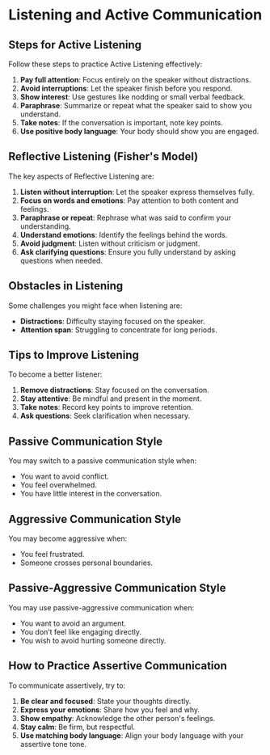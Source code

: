 # Listening and Active Communication

## Steps for Active Listening

Follow these steps to practice Active Listening effectively:

1. **Pay full attention**: Focus entirely on the speaker without distractions.
2. **Avoid interruptions**: Let the speaker finish before you respond.
3. **Show interest**: Use gestures like nodding or small verbal feedback.
4. **Paraphrase**: Summarize or repeat what the speaker said to show you understand.
5. **Take notes**: If the conversation is important, note key points.
6. **Use positive body language**: Your body should show you are engaged.

## Reflective Listening (Fisher's Model)

The key aspects of Reflective Listening are:

1. **Listen without interruption**: Let the speaker express themselves fully.
2. **Focus on words and emotions**: Pay attention to both content and feelings.
3. **Paraphrase or repeat**: Rephrase what was said to confirm your understanding.
4. **Understand emotions**: Identify the feelings behind the words.
5. **Avoid judgment**: Listen without criticism or judgment.
6. **Ask clarifying questions**: Ensure you fully understand by asking questions when needed.

## Obstacles in Listening

Some challenges you might face when listening are:

- **Distractions**: Difficulty staying focused on the speaker.
- **Attention span**: Struggling to concentrate for long periods.

## Tips to Improve Listening

To become a better listener:

1. **Remove distractions**: Stay focused on the conversation.
2. **Stay attentive**: Be mindful and present in the moment.
3. **Take notes**: Record key points to improve retention.
4. **Ask questions**: Seek clarification when necessary.

## Passive Communication Style

You may switch to a passive communication style when:

- You want to avoid conflict.
- You feel overwhelmed.
- You have little interest in the conversation.

## Aggressive Communication Style

You may become aggressive when:

- You feel frustrated.
- Someone crosses personal boundaries.

## Passive-Aggressive Communication Style

You may use passive-aggressive communication when:

- You want to avoid an argument.
- You don’t feel like engaging directly.
- You wish to avoid hurting someone directly.

## How to Practice Assertive Communication

To communicate assertively, try to:

1. **Be clear and focused**: State your thoughts directly.
2. **Express your emotions**: Share how you feel and why.
3. **Show empathy**: Acknowledge the other person's feelings.
4. **Stay calm**: Be firm, but respectful.
5. **Use matching body language**: Align your body language with your assertive tone tone.

